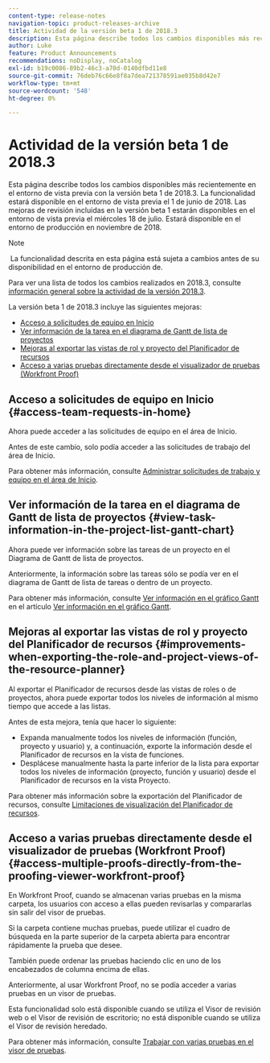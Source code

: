 ```yaml
---
content-type: release-notes
navigation-topic: product-releases-archive
title: Actividad de la versión beta 1 de 2018.3
description: Esta página describe todos los cambios disponibles más recientemente en el entorno de vista previa con la versión beta 1 de 2018.3. La funcionalidad estará disponible en el entorno de vista previa el 1 de junio de 2018. Las mejoras de revisión incluidas en la versión beta 1 estarán disponibles en el entorno de vista previa el miércoles 18 de julio. Estará disponible en el entorno de producción en noviembre de 2018.
author: Luke
feature: Product Announcements
recommendations: noDisplay, noCatalog
exl-id: b19c0086-89b2-46c3-a70d-0140dfbd11e8
source-git-commit: 76deb76c66e8f8a7dea721378591ae035b8d42e7
workflow-type: tm+mt
source-wordcount: '548'
ht-degree: 0%

---
```


# Actividad de la versión beta 1 de 2018.3

Esta página describe todos los cambios disponibles más recientemente en el entorno de vista previa con la versión beta 1 de 2018.3. La funcionalidad estará disponible en el entorno de vista previa el 1 de junio de 2018. Las mejoras de revisión incluidas en la versión beta 1 estarán disponibles en el entorno de vista previa el miércoles 18 de julio. Estará disponible en el entorno de producción en noviembre de 2018.

>[!NOTE]
>
> La funcionalidad descrita en esta página está sujeta a cambios antes de su disponibilidad en el entorno de producción de.

Para ver una lista de todos los cambios realizados en 2018.3, consulte  [información general sobre la actividad de la versión 2018.3](../../../../product-announcements/product-releases/quarterly-release-archive/2018.3-release-activity/2018.3-release-activity-overview.md).

La versión beta 1 de 2018.3 incluye las siguientes mejoras:

* [Acceso a solicitudes de equipo en Inicio](#access-team-requests-in-home)
* [Ver información de la tarea en el diagrama de Gantt de lista de proyectos](#view-task-information-in-the-project-list-gantt-chart)
* [Mejoras al exportar las vistas de rol y proyecto del Planificador de recursos](#improvements-when-exporting-the-role-and-project-views-of-the-resource-planner)
* [Acceso a varias pruebas directamente desde el visualizador de pruebas (Workfront Proof)](#access-multiple-proofs-directly-from-the-proofing-viewer-workfront-proof)

## Acceso a solicitudes de equipo en Inicio {#access-team-requests-in-home}

Ahora puede acceder a las solicitudes de equipo en el área de Inicio.

Antes de este cambio, solo podía acceder a las solicitudes de trabajo del área de Inicio.

Para obtener más información, consulte [Administrar solicitudes de trabajo y equipo en el área de Inicio](../../../../workfront-basics/using-home/using-the-home-area/manage-work-and-team-requests-home.md).

## Ver información de la tarea en el diagrama de Gantt de lista de proyectos {#view-task-information-in-the-project-list-gantt-chart}

Ahora puede ver información sobre las tareas de un proyecto en el Diagrama de Gantt de lista de proyectos. 

Anteriormente, la información sobre las tareas sólo se podía ver en el diagrama de Gantt de lista de tareas o dentro de un proyecto.

Para obtener más información, consulte [Ver información en el gráfico Gantt](../../../../manage-work/gantt-chart/use-the-gantt-chart/view-info-in-gantt.md) en el artículo [Ver información en el gráfico Gantt](../../../../manage-work/gantt-chart/use-the-gantt-chart/view-info-in-gantt.md).

## Mejoras al exportar las vistas de rol y proyecto del Planificador de recursos {#improvements-when-exporting-the-role-and-project-views-of-the-resource-planner}

Al exportar el Planificador de recursos desde las vistas de roles o de proyectos, ahora puede exportar todos los niveles de información al mismo tiempo que accede a las listas.

Antes de esta mejora, tenía que hacer lo siguiente:

* Expanda manualmente todos los niveles de información (función, proyecto y usuario) y, a continuación, exporte la información desde el Planificador de recursos en la vista de funciones.
* Desplácese manualmente hasta la parte inferior de la lista para exportar todos los niveles de información (proyecto, función y usuario) desde el Planificador de recursos en la vista Proyecto.

Para obtener más información sobre la exportación del Planificador de recursos, consulte [Limitaciones de visualización del Planificador de recursos](../../../../resource-mgmt/resource-planning/resource-planner-display-limitations.md).

## Acceso a varias pruebas directamente desde el visualizador de pruebas (Workfront Proof) {#access-multiple-proofs-directly-from-the-proofing-viewer-workfront-proof}

En Workfront Proof, cuando se almacenan varias pruebas en la misma carpeta, los usuarios con acceso a ellas pueden revisarlas y compararlas sin salir del visor de pruebas. 

Si la carpeta contiene muchas pruebas, puede utilizar el cuadro de búsqueda en la parte superior de la carpeta abierta para encontrar rápidamente la prueba que desee.

También puede ordenar las pruebas haciendo clic en uno de los encabezados de columna encima de ellas.

Anteriormente, al usar Workfront Proof, no se podía acceder a varias pruebas en un visor de pruebas.

Esta funcionalidad solo está disponible cuando se utiliza el Visor de revisión web o el Visor de revisión de escritorio; no está disponible cuando se utiliza el Visor de revisión heredado.

Para obtener más información, consulte [Trabajar con varias pruebas en el visor de pruebas](../../../../workfront-proof/wp-work-proofsfiles/review-proofs-wpv/work-with-multiple-proofs.md).
